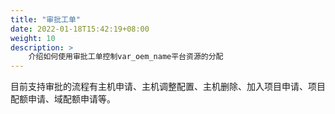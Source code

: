 ```yaml
---
title: "审批工单"
date: 2022-01-18T15:42:19+08:00
weight: 10
description: >
    介绍如何使用审批工单控制var_oem_name平台资源的分配
---
```


目前支持审批的流程有主机申请、主机调整配置、主机删除、加入项目申请、项目配额申请、域配额申请等。